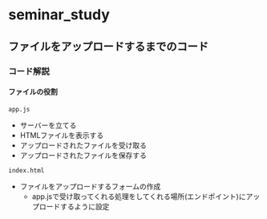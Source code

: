# seminar_study
## ファイルをアップロードするまでのコード

### コード解説

#### ファイルの役割
`app.js`
- サーバーを立てる
- HTMLファイルを表示する
- アップロードされたファイルを受け取る
- アップロードされたファイルを保存する

`index.html`
- ファイルをアップロードするフォームの作成
    - app.jsで受け取ってくれる処理をしてくれる場所(エンドポイント)にアップロードするように設定

